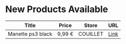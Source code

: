 # New Products Available

| Title | Price | Store | URL |
|---|---|---|---|
| Manette ps3 black | 9,99 € | COUILLET | [Link](https://www.cashconverters.be/fr/accessoires-jeux-video/857784-manette-ps3-black.html) |
